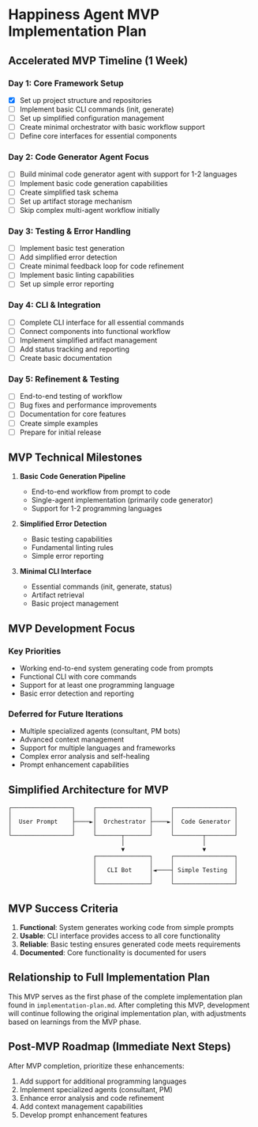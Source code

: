 # Happiness Agent MVP Implementation Plan

## Accelerated MVP Timeline (1 Week)

### Day 1: Core Framework Setup
- [x] Set up project structure and repositories
- [ ] Implement basic CLI commands (init, generate)
- [ ] Set up simplified configuration management
- [ ] Create minimal orchestrator with basic workflow support
- [ ] Define core interfaces for essential components

### Day 2: Code Generator Agent Focus
- [ ] Build minimal code generator agent with support for 1-2 languages
- [ ] Implement basic code generation capabilities
- [ ] Create simplified task schema
- [ ] Set up artifact storage mechanism
- [ ] Skip complex multi-agent workflow initially

### Day 3: Testing & Error Handling
- [ ] Implement basic test generation
- [ ] Add simplified error detection
- [ ] Create minimal feedback loop for code refinement
- [ ] Implement basic linting capabilities
- [ ] Set up simple error reporting

### Day 4: CLI & Integration
- [ ] Complete CLI interface for all essential commands
- [ ] Connect components into functional workflow
- [ ] Implement simplified artifact management
- [ ] Add status tracking and reporting
- [ ] Create basic documentation

### Day 5: Refinement & Testing
- [ ] End-to-end testing of workflow
- [ ] Bug fixes and performance improvements
- [ ] Documentation for core features
- [ ] Create simple examples
- [ ] Prepare for initial release

## MVP Technical Milestones

1. **Basic Code Generation Pipeline**
   - End-to-end workflow from prompt to code
   - Single-agent implementation (primarily code generator)
   - Support for 1-2 programming languages

2. **Simplified Error Detection**
   - Basic testing capabilities
   - Fundamental linting rules
   - Simple error reporting

3. **Minimal CLI Interface**
   - Essential commands (init, generate, status)
   - Artifact retrieval
   - Basic project management

## MVP Development Focus

### Key Priorities
- Working end-to-end system generating code from prompts
- Functional CLI with core commands
- Support for at least one programming language
- Basic error detection and reporting

### Deferred for Future Iterations
- Multiple specialized agents (consultant, PM bots)
- Advanced context management
- Support for multiple languages and frameworks
- Complex error analysis and self-healing
- Prompt enhancement capabilities

## Simplified Architecture for MVP

```
┌─────────────────┐     ┌───────────────┐     ┌─────────────────┐
│                 │     │               │     │                 │
│  User Prompt    ├────►│  Orchestrator ├────►│  Code Generator │
│                 │     │               │     │                 │
└─────────────────┘     └───────┬───────┘     └────────┬────────┘
                                │                      │
                                ▼                      ▼
                        ┌───────────────┐     ┌─────────────────┐
                        │               │     │                 │
                        │   CLI Bot     │◄────┤ Simple Testing  │
                        │               │     │                 │
                        └───────────────┘     └─────────────────┘
```

## MVP Success Criteria

1. **Functional**: System generates working code from simple prompts
2. **Usable**: CLI interface provides access to all core functionality
3. **Reliable**: Basic testing ensures generated code meets requirements
4. **Documented**: Core functionality is documented for users

## Relationship to Full Implementation Plan

This MVP serves as the first phase of the complete implementation plan found in `implementation-plan.md`. After completing this MVP, development will continue following the original implementation plan, with adjustments based on learnings from the MVP phase.

## Post-MVP Roadmap (Immediate Next Steps)

After MVP completion, prioritize these enhancements:

1. Add support for additional programming languages
2. Implement specialized agents (consultant, PM)
3. Enhance error analysis and code refinement
4. Add context management capabilities
5. Develop prompt enhancement features 